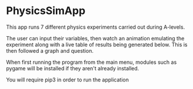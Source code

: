 # PhysicsSimApp

This app runs 7 different physics experiments carried out during A-levels.

The user can input their variables, then watch an animation emulating the experiment along with a live table of results being generated below. This is then followed a graph and question.

When first running the program from the main menu, modules such as pygame will be installed if they aren't already installed.

You will require pip3 in order to run the application
